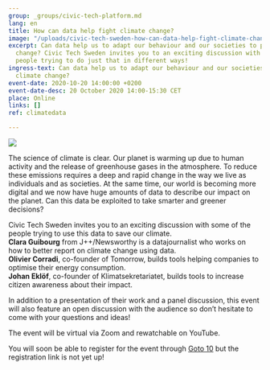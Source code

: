 ```yaml
---
group: _groups/civic-tech-platform.md
lang: en
title: How can data help fight climate change?
image: "/uploads/civic-tech-sweden-how-can-data-help-fight-climate-change_-liggande_bakgrund_till_webb.jpg"
excerpt: Can data help us to adapt our behaviour and our societies to prevent climate
  change? Civic Tech Sweden invites you to an exciting discussion with some of the
  people trying to do just that in different ways!
ingress-text: Can data help us to adapt our behaviour and our societies to prevent
  climate change?
event-date: 2020-10-20 14:00:00 +0200
event-date-desc: 20 October 2020 14:00-15:30 CET
place: Online
links: []
ref: climatedata

---
```

![](/uploads/civic-tech-sweden-how-can-data-help-fight-climate-change_-liggande.png)

The science of climate is clear. Our planet is warming up due to human activity and the release of greenhouse gases in the atmosphere. To reduce these emissions requires a deep and rapid change in the way we live as individuals and as societies. At the same time, our world is becoming more digital and we now have huge amounts of data to describe our impact on the planet. Can this data be exploited to take smarter and greener decisions?

Civic Tech Sweden invites you to an exciting discussion with some of the people trying to use this data to save our climate.   
**Clara Guibourg** from J++/Newsworthy is a datajournalist who works on how to better report on climate change using data.   
**Olivier Corradi**, co-founder of Tomorrow, builds tools helping companies to optimise their energy consumption.   
**Johan Eklöf**, co-founder of Klimatsekretariatet, builds tools to increase citizen awareness about their impact.

In addition to a presentation of their work and a panel discussion, this event will also feature an open discussion with the audience so don’t hesitate to come with your questions and ideas!

The event will be virtual via Zoom and rewatchable on YouTube.  
  
You will soon be able to register for the event through [Goto 10](https://www.goto10.se/english/) but the registration link is not yet up!